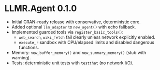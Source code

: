 LLMR.Agent 0.1.0
================

- Initial CRAN-ready release with conservative, deterministic core.
- Added optional `llm_adapter` to `new_agent()` with echo fallback.
- Implemented guarded tools via `register_basic_tools()`:
  - `web_search`, `wiki_fetch` fail clearly unless network explicitly enabled.
  - `execute_r` sandbox with CPU/elapsed limits and disabled dangerous functions.
- Memory: `new_buffer_memory()` and `new_summary_memory()` (stub with warning).
- Tests: deterministic unit tests with `testthat` (no network I/O).

